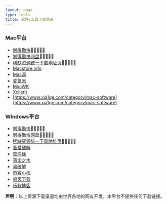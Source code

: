 ```yaml
---
layout: page
type: tools
title: 软件/工具下载渠道
---
```


### Mac平台

- [懒得勤快](https://masuit.com)🌟🌟🌟🌟🌟
- [懒得勤快网盘](https://masuit.com/drive#/onedrive/softs)🌟🌟🌟🌟🌟
- [稀缺资源统一下载地址页](https://masuit.com/c/6)🌟🌟🌟🌟🌟
- [Macstore.info](https://macstore.info)
- [Mac毒](https://www.macdu.org/)
- [麦氪派](https://www.waitsun.com/topics/os)
- [MacWK](https://www.macwk.com)
- [Xclient](https://xclient.info)
- [https://www.xia1ge.com/category/mac-software](https://www.xia1ge.com/category/mac-software)

### Windows平台

- [懒得勤快](https://masuit.com)🌟🌟🌟🌟🌟
- [懒得勤快网盘](https://masuit.com/drive#/onedrive/softs)🌟🌟🌟🌟🌟
- [稀缺资源统一下载地址页](https://masuit.com/c/6)🌟🌟🌟🌟🌟
- [吾爱破解](https://www.52pojie.cn/)
- [软件缘](https://www.appcgn.com/)
- [落尘之木](https://www.luochenzhimu.com/)
- [易破解](http://www.yipojie.cn/)
- [奇客小栈](http://www.geekotg.com/)
- [极客下载](https://www.geekdload.com)
- [乐软博客](https://www.isharepc.com/)



**声明**：以上资源下载渠道均由世界各地的网友开发，本平台不提供任何下载链接。